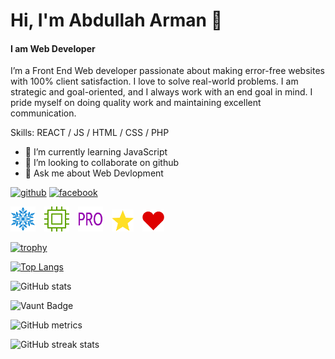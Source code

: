 # Hi, I'm Abdullah Arman 👋
#### I am Web Developer
I’m a Front End Web developer passionate about making error-free websites with 100% client satisfaction. I love to solve real-world problems. I am strategic and goal-oriented, and I always work with an end goal in mind. I pride myself on doing quality work and maintaining excellent communication. 

Skills: REACT / JS / HTML / CSS / PHP

- 🌱 I’m currently learning JavaScript 
- 👯 I’m looking to collaborate on github 
- 💬 Ask me about Web Devlopment 


[<img src='https://cdn.jsdelivr.net/npm/simple-icons@3.0.1/icons/github.svg' alt='github' height='40'>](https://github.com/Abdullah-Ebny-Aziz-Arman)  [<img src='https://cdn.jsdelivr.net/npm/simple-icons@3.0.1/icons/facebook.svg' alt='facebook' height='40'>](https://www.facebook.com/https://www.facebook.com/AbdullahEbnyAzizArman)  

<a href='https://archiveprogram.github.com/'><img src='https://raw.githubusercontent.com/acervenky/animated-github-badges/master/assets/acbadge.gif' width='40' height='40'></a> <a href='https://docs.github.com/en/developers'><img src='https://raw.githubusercontent.com/acervenky/animated-github-badges/master/assets/devbadge.gif' width='40' height='40'></a> <a href='https://github.com/pricing'><img src='https://raw.githubusercontent.com/acervenky/animated-github-badges/master/assets/pro.gif' width='40' height='40'></a> <a href='https://stars.github.com/'><img src='https://raw.githubusercontent.com/acervenky/animated-github-badges/master/assets/starbadge.gif' width='35' height='35'></a> <a href='https://docs.github.com/en/github/supporting-the-open-source-community-with-github-sponsors'><img src='https://raw.githubusercontent.com/acervenky/animated-github-badges/master/assets/sponsorbadge.gif' width='35' height='35'></a> 

[![trophy](https://github-profile-trophy.vercel.app/?username=Abdullah-Ebny-Aziz-Arman)](https://github.com/ryo-ma/github-profile-trophy)

[![Top Langs](https://github-readme-stats.vercel.app/api/top-langs/?username=Abdullah-Ebny-Aziz-Arman)](https://github.com/anuraghazra/github-readme-stats)

![GitHub stats](https://github-readme-stats.vercel.app/api?username=Abdullah-Ebny-Aziz-Arman&show_icons=true&count_private=true)  

![Vaunt Badge](https://api.vaunt.dev/v1/github/entities/Abdullah-Ebny-Aziz-Arman/contributions?format=svg&private=true)  

![GitHub metrics](https://metrics.lecoq.io/Abdullah-Ebny-Aziz-Arman)  

![GitHub streak stats](https://streak-stats.demolab.com/?user=Abdullah-Ebny-Aziz-Arman)  


